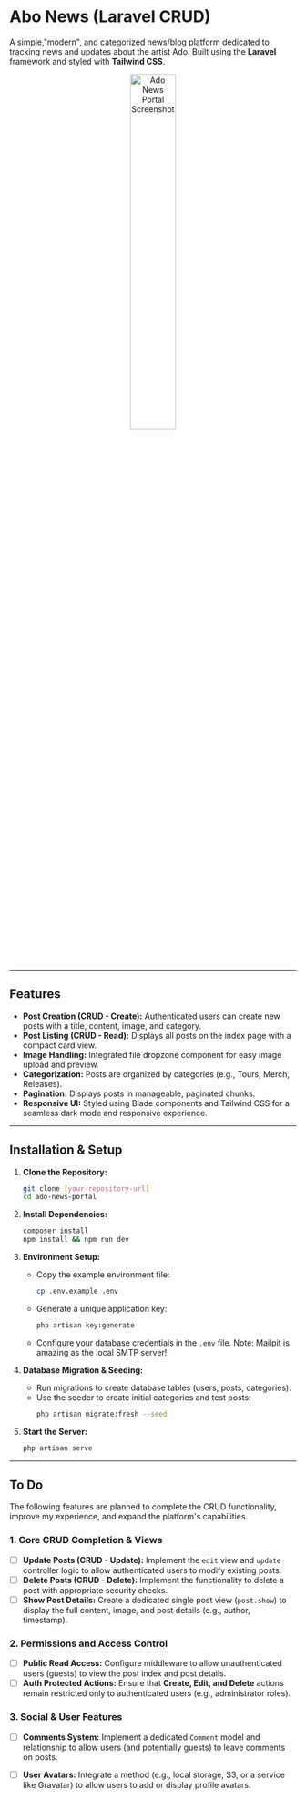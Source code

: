 # Abo News (Laravel CRUD)

A simple,"modern", and categorized news/blog platform dedicated to tracking news and updates about the artist Ado. Built using the **Laravel** framework and styled with **Tailwind CSS**.

<div align="center">
    <img src="https://i.pinimg.com/736x/f4/32/a6/f432a63b29dfae75dff1432eb4b60b62.jpg" alt="Ado News Portal Screenshot" width="40%"/>
</div>

---

## Features

* **Post Creation (CRUD - Create):** Authenticated users can create new posts with a title, content, image, and category.
* **Post Listing (CRUD - Read):** Displays all posts on the index page with a compact card view.
* **Image Handling:** Integrated file dropzone component for easy image upload and preview.
* **Categorization:** Posts are organized by categories (e.g., Tours, Merch, Releases).
* **Pagination:** Displays posts in manageable, paginated chunks.
* **Responsive UI:** Styled using Blade components and Tailwind CSS for a seamless dark mode and responsive experience.

---

## Installation & Setup

1.  **Clone the Repository:**
    ```bash
    git clone [your-repository-url]
    cd ado-news-portal
    ```

2.  **Install Dependencies:**
    ```bash
    composer install
    npm install && npm run dev
    ```

3.  **Environment Setup:**
    * Copy the example environment file:
        ```bash
        cp .env.example .env
        ```
    * Generate a unique application key:
        ```bash
        php artisan key:generate
        ```
    * Configure your database credentials in the `.env` file.
Note: Mailpit is amazing as the local SMTP server!

4.  **Database Migration & Seeding:**
    * Run migrations to create database tables (users, posts, categories).
    * Use the seeder to create initial categories and test posts:
        ```bash
        php artisan migrate:fresh --seed
        ```

5.  **Start the Server:**
    ```bash
    php artisan serve
    ```

---

## To Do

The following features are planned to complete the CRUD functionality, improve my experience, and expand the platform's capabilities.

### 1. Core CRUD Completion & Views
- [ ] **Update Posts (CRUD - Update):** Implement the `edit` view and `update` controller logic to allow authenticated users to modify existing posts.
- [ ] **Delete Posts (CRUD - Delete):** Implement the functionality to delete a post with appropriate security checks.
- [ ] **Show Post Details:** Create a dedicated single post view (`post.show`) to display the full content, image, and post details (e.g., author, timestamp).

### 2. Permissions and Access Control
- [ ] **Public Read Access:** Configure middleware to allow unauthenticated users (guests) to view the post index and post details.
- [ ] **Auth Protected Actions:** Ensure that **Create, Edit, and Delete** actions remain restricted only to authenticated users (e.g., administrator roles).

### 3. Social & User Features
- [ ] **Comments System:** Implement a dedicated `Comment` model and relationship to allow users (and potentially guests) to leave comments on posts.
- [ ] **User Avatars:** Integrate a method (e.g., local storage, S3, or a service like Gravatar) to allow users to add or display profile avatars.

